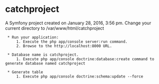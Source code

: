 catchproject
============

A Symfony project created on January 28, 2016, 3:56 pm.
Change your current directory to /var/www/html/catchproject

     * Run your application:
         1. Execute the php app/console server:run command.
         2. Browse to the http://localhost:8000 URL.

     * Database name is catchproject.
         1. Execute php app/console doctrine:database:create command to generate database named catchproject

     * Generate table
         1. Execute php app/console doctrine:schema:update --force